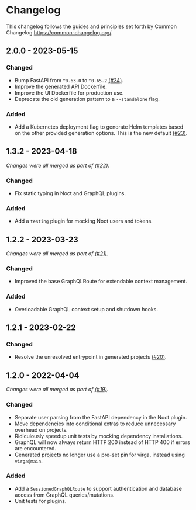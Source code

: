 # Changelog

This changelog follows the guides and principles set forth by Common Changelog <https://common-changelog.org/>.

## 2.0.0 - 2023-05-15

### Changed

- Bump FastAPI from `^0.63.0` to `^0.65.2` [(#24)](https://github.com/IndicoDataSolutions/virga/pull/24).
- Improve the generated API Dockerfile.
- Improve the UI Dockerfile for production use.
- Deprecate the old generation pattern to a `--standalone` flag.

### Added

- Add a Kubernetes deployment flag to generate Helm templates based on the other provided generation options. This is the new default [(#23)](https://github.com/IndicoDataSolutions/virga/pull/23).

## 1.3.2 - 2023-04-18

_Changes were all merged as part of [(#22)](https://github.com/IndicoDataSolutions/virga/pull/22)._

### Changed

- Fix static typing in Noct and GraphQL plugins.

### Added

- Add a `testing` plugin for mocking Noct users and tokens.

## 1.2.2 - 2023-03-23

_Changes were all merged as part of [(#21)](https://github.com/IndicoDataSolutions/virga/pull/21)._

### Changed

- Improved the base GraphQLRoute for extendable context management.

### Added

- Overloadable GraphQL context setup and shutdown hooks.

## 1.2.1 - 2023-02-22

### Changed

- Resolve the unresolved entrypoint in generated projects [(#20)](https://github.com/IndicoDataSolutions/virga/pull/20).

## 1.2.0 - 2022-04-04

_Changes were all merged as part of [(#19)](https://github.com/IndicoDataSolutions/virga/pull/19)._

### Changed

- Separate user parsing from the FastAPI dependency in the Noct plugin.
- Move dependencies into conditional extras to reduce unnecessary overhead on projects.
- Ridiculously speedup unit tests by mocking dependency installations.
- GraphQL will now always return HTTP 200 instead of HTTP 400 if errors are encountered.
- Generated projects no longer use a pre-set pin for virga, instead using `virga@main`.

### Added

- Add a `SessionedGraphQLRoute` to support authentication and database access from GraphQL queries/mutations.
- Unit tests for plugins.
